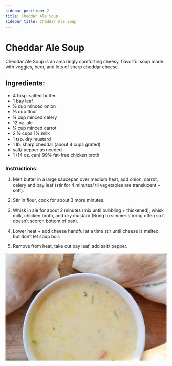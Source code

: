 ```yaml
---
sidebar_position: 2
title: Cheddar Ale Soup
sidebar_title: Cheddar Ale Soup
---
```


# Cheddar Ale Soup
Cheddar Ale Soup is an amazingly comforting cheesy, flavorful soup made with veggies, beer, and lots of sharp cheddar cheese.

## Ingredients:
 - 4 tbsp. salted butter
 - 1 bay leaf
 - ½ cup minced onion
 - ⅓ cup flour
 - ¼ cup minced celery
 - 12 oz. ale
 - ¼ cup minced carrot
 - 2 ½ cups 1% milk
 - 1 tsp. dry mustard
 - 1 lb. sharp cheddar (about 4 cups grated)
 - salt/ pepper as needed
 - 1 (14 oz. can) 99% fat-free chicken broth

### Instructions:
 1. Melt butter in a large saucepan over medium heat, add onion, carrot, celery and bay leaf (stir for 4 minutes/ til vegetables are translucent + soft).

 2. Stir in flour, cook for about 3 more minutes.

 3. Whisk in ale for about 2 minutes (mix until bubbling + thickened), whisk milk, chicken broth, and dry mustard (Bring to simmer stirring often so it doesn’t scorch bottom of pan).

 4. Lower heat + add cheese handful at a time stir until cheese is melted, but don’t let soup boil.

 5. Remove from heat, take out bay leaf, add salt/ pepper.

 ![Cheddar Ale Soup](./cheddar-ale-soup.jpg)



